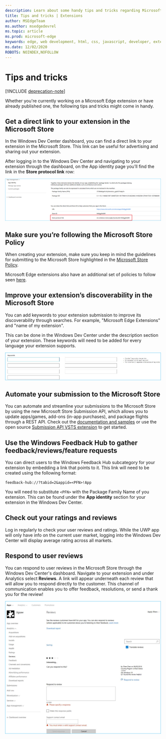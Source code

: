```yaml
---
description: Learn about some handy tips and tricks regarding Microsoft Edge extensions
title: Tips and tricks | Extensions
author: MSEdgeTeam
ms.author: msedgedevrel
ms.topic: article
ms.prod: microsoft-edge
keywords: edge, web development, html, css, javascript, developer, extensions
ms.date: 12/02/2020
ROBOTS: NOINDEX,NOFOLLOW
---
```

# Tips and tricks  

[!INCLUDE [deprecation-note](includes/deprecation-note.md)]  

Whether you're currently working on a Microsoft Edge extension or have already published one, the following tips and tricks might come in handy.

## Get a direct link to your extension in the Microsoft Store

In the Windows Dev Center dashboard, you can find a direct link to your extension in the Microsoft Store. This link can be useful for advertising and sharing out your extension.

After logging in to the Windows Dev Center and navigating to your extension through the dashboard, on the App identity page you’ll find the link in the **Store protocol link** row:

![store protocol link](./media/store-link.png)
 
## Make sure you’re following the Microsoft Store Policy

When creating your extension, make sure you keep in mind the guidelines for submitting to the Microsoft Store highlighted in the [Microsoft Store Policy](https://msdn.microsoft.com/library/windows/apps/dn764944.aspx). 
 
Microsoft Edge extensions also have an additional set of policies to follow seen [here](https://msdn.microsoft.com/library/windows/apps/dn764944.aspx#pol_10_12).

## Improve your extension’s discoverability in the Microsoft Store

You can add keywords to your extension submission to improve its discoverability through searches. For example, "Microsoft Edge Extensions" and "name of my extension". 

This can be done in the Windows Dev Center under the description section of your extension. These keywords will need to be added for every language your extension supports.

![Submitting a response to a review](./media/keywords.png)

## Automate your submission to the Microsoft Store

You can automate and streamline your submissions to the Microsoft Store by using the new Microsoft Store Submission API, which allows you to update apps/games, add-ons (in-app purchases), and package flights through a REST API. Check out the [documentation and samples](https://docs.microsoft.com/windows/uwp/monetize/create-and-manage-submissions-using-windows-store-services) or use the open source [Submission API VSTS extension](https://github.com/Microsoft/windows-dev-center-vsts-extension) to get started.

## Use the Windows Feedback Hub to gather feedback/reviews/feature requests

You can direct users to the Windows Feedback Hub subcategory for your extension by embedding a link that points to it. This link will need to be created using the following format: 

```text
feedback-hub://?tabid=2&appid=<PFN>!App
```  

You will need to substitute `<PFN>` with the Package Family Name of you extension. This can be found under the **App identity** section for your extension in the Windows Dev Center.

## Check out your ratings and reviews

Log in regularly to check your user reviews and ratings. While the UWP app will only have info on the current user market, logging into the Windows Dev Center will display average rating across all markets.

## Respond to user reviews

You can respond to user reviews in the Microsoft Store through the Windows Dev Center's dashboard. Navigate to your extension and under Analytics select **Reviews**. A link will appear underneath each review that will allow you to respond directly to the customer. This channel of communication enables you to offer feedback, resolutions, or send a thank you for the review!

![Submitting a response to a review](./media/reviews.png)
